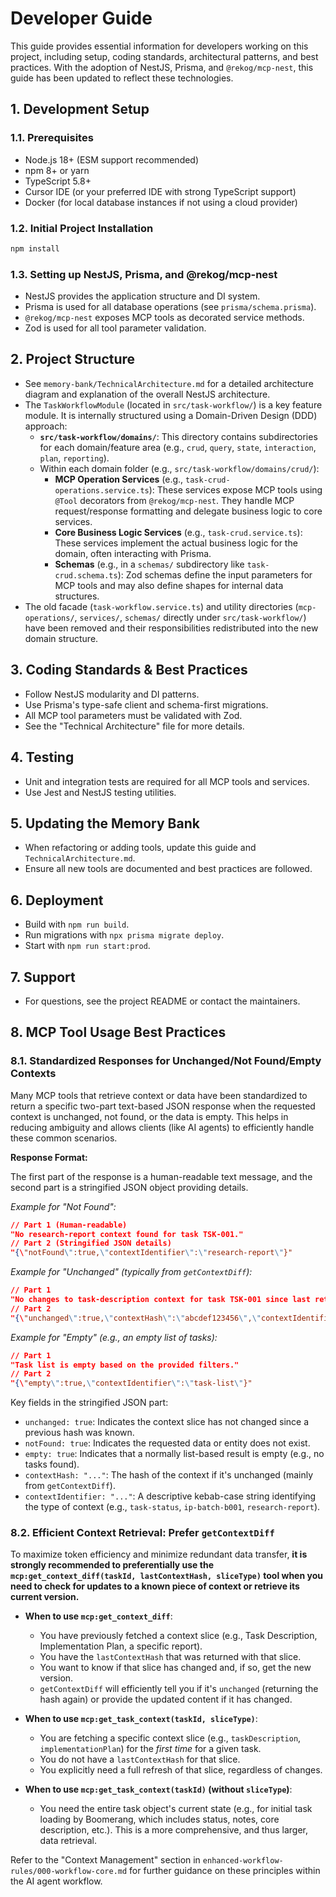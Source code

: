 # Developer Guide

This guide provides essential information for developers working on this project, including setup, coding standards, architectural patterns, and best practices. With the adoption of NestJS, Prisma, and `@rekog/mcp-nest`, this guide has been updated to reflect these technologies.

## 1. Development Setup

### 1.1. Prerequisites

- Node.js 18+ (ESM support recommended)
- npm 8+ or yarn
- TypeScript 5.8+
- Cursor IDE (or your preferred IDE with strong TypeScript support)
- Docker (for local database instances if not using a cloud provider)

### 1.2. Initial Project Installation

```bash
npm install
```

### 1.3. Setting up NestJS, Prisma, and @rekog/mcp-nest

- NestJS provides the application structure and DI system.
- Prisma is used for all database operations (see `prisma/schema.prisma`).
- `@rekog/mcp-nest` exposes MCP tools as decorated service methods.
- Zod is used for all tool parameter validation.

## 2. Project Structure

- See `memory-bank/TechnicalArchitecture.md` for a detailed architecture diagram and explanation of the overall NestJS architecture.
- The `TaskWorkflowModule` (located in `src/task-workflow/`) is a key feature module. It is internally structured using a Domain-Driven Design (DDD) approach:
  - **`src/task-workflow/domains/`**: This directory contains subdirectories for each domain/feature area (e.g., `crud`, `query`, `state`, `interaction`, `plan`, `reporting`).
  - Within each domain folder (e.g., `src/task-workflow/domains/crud/`):
    - **MCP Operation Services** (e.g., `task-crud-operations.service.ts`): These services expose MCP tools using `@Tool` decorators from `@rekog/mcp-nest`. They handle MCP request/response formatting and delegate business logic to core services.
    - **Core Business Logic Services** (e.g., `task-crud.service.ts`): These services implement the actual business logic for the domain, often interacting with Prisma.
    - **Schemas** (e.g., in a `schemas/` subdirectory like `task-crud.schema.ts`): Zod schemas define the input parameters for MCP tools and may also define shapes for internal data structures.
- The old facade (`task-workflow.service.ts`) and utility directories (`mcp-operations/`, `services/`, `schemas/` directly under `src/task-workflow/`) have been removed and their responsibilities redistributed into the new domain structure.

## 3. Coding Standards & Best Practices

- Follow NestJS modularity and DI patterns.
- Use Prisma's type-safe client and schema-first migrations.
- All MCP tool parameters must be validated with Zod.
- See the "Technical Architecture" file for more details.

## 4. Testing

- Unit and integration tests are required for all MCP tools and services.
- Use Jest and NestJS testing utilities.

## 5. Updating the Memory Bank

- When refactoring or adding tools, update this guide and `TechnicalArchitecture.md`.
- Ensure all new tools are documented and best practices are followed.

## 6. Deployment

- Build with `npm run build`.
- Run migrations with `npx prisma migrate deploy`.
- Start with `npm run start:prod`.

## 7. Support

- For questions, see the project README or contact the maintainers.

## 8. MCP Tool Usage Best Practices

### 8.1. Standardized Responses for Unchanged/Not Found/Empty Contexts

Many MCP tools that retrieve context or data have been standardized to return a specific two-part text-based JSON response when the requested context is unchanged, not found, or the data is empty. This helps in reducing ambiguity and allows clients (like AI agents) to efficiently handle these common scenarios.

**Response Format:**

The first part of the response is a human-readable text message, and the second part is a stringified JSON object providing details.

_Example for "Not Found":_

```json
// Part 1 (Human-readable)
"No research-report context found for task TSK-001."
// Part 2 (Stringified JSON details)
"{\"notFound\":true,\"contextIdentifier\":\"research-report\"}"
```

_Example for "Unchanged" (typically from `getContextDiff`):_

```json
// Part 1
"No changes to task-description context for task TSK-001 since last retrieval."
// Part 2
"{\"unchanged\":true,\"contextHash\":\"abcdef123456\",\"contextIdentifier\":\"task-description\"}"
```

_Example for "Empty" (e.g., an empty list of tasks):_

```json
// Part 1
"Task list is empty based on the provided filters."
// Part 2
"{\"empty\":true,\"contextIdentifier\":\"task-list\"}"
```

Key fields in the stringified JSON part:

- `unchanged: true`: Indicates the context slice has not changed since a previous hash was known.
- `notFound: true`: Indicates the requested data or entity does not exist.
- `empty: true`: Indicates that a normally list-based result is empty (e.g., no tasks found).
- `contextHash: "..."`: The hash of the context if it's unchanged (mainly from `getContextDiff`).
- `contextIdentifier: "..."`: A descriptive kebab-case string identifying the type of context (e.g., `task-status`, `ip-batch-b001`, `research-report`).

### 8.2. Efficient Context Retrieval: Prefer `getContextDiff`

To maximize token efficiency and minimize redundant data transfer, **it is strongly recommended to preferentially use the `mcp:get_context_diff(taskId, lastContextHash, sliceType)` tool when you need to check for updates to a known piece of context or retrieve its current version.**

- **When to use `mcp:get_context_diff`**:

  - You have previously fetched a context slice (e.g., Task Description, Implementation Plan, a specific report).
  - You have the `lastContextHash` that was returned with that slice.
  - You want to know if that slice has changed and, if so, get the new version.
  - `getContextDiff` will efficiently tell you if it's `unchanged` (returning the hash again) or provide the updated content if it has changed.

- **When to use `mcp:get_task_context(taskId, sliceType)`**:

  - You are fetching a specific context slice (e.g., `taskDescription`, `implementationPlan`) for the _first time_ for a given task.
  - You do not have a `lastContextHash` for that slice.
  - You explicitly need a full refresh of that slice, regardless of changes.

- **When to use `mcp:get_task_context(taskId)` (without `sliceType`)**:
  - You need the entire task object's current state (e.g., for initial task loading by Boomerang, which includes status, notes, core description, etc.). This is a more comprehensive, and thus larger, data retrieval.

Refer to the "Context Management" section in `enhanced-workflow-rules/000-workflow-core.md` for further guidance on these principles within the AI agent workflow.
